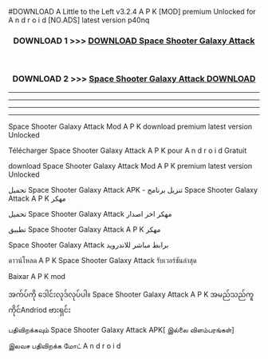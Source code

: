 #DOWNLOAD A Little to the Left v3.2.4 A P K [MOD] premium Unlocked for A n d r o i d [NO.ADS] latest version p40nq 



<div align="center">

<h3>DOWNLOAD 1 >>> <a href="https://downloadmod1.web.app/?judul=Space Shooter Galaxy Attack">DOWNLOAD Space Shooter Galaxy Attack</a></h3><br>

<h3>DOWNLOAD 2 >>> <a href="https://downloadmod1.web.app/?judul=Space Shooter Galaxy Attack">Space Shooter Galaxy Attack DOWNLOAD </a></h3>

</div>


----------------------------------------------------------

----------------------------------------------------------

----------------------------------------------------------

----------------------------------------------------------


Space Shooter Galaxy Attack Mod A P K download premium latest version Unlocked

Télécharger Space Shooter Galaxy Attack A P K pour A n d r o i d Gratuit

download Space Shooter Galaxy Attack Mod A P K premium latest version Unlocked

تحميل Space Shooter Galaxy Attack APK - تنزيل برنامج Space Shooter Galaxy Attack A P K مهكر

تحميل Space Shooter Galaxy Attack مهكر اخر اصدار

تطبيق Space Shooter Galaxy Attack A P K مهكر

Space Shooter Galaxy Attack برابط مباشر للاندرويد

ดาวน์โหลด A P K Space Shooter Galaxy Attack รับเวอร์ชันล่าสุด

Baixar A P K mod

အက်ပ်ကို ဒေါင်းလုဒ်လုပ်ပါ။ Space Shooter Galaxy Attack A P K အမည်သည်ကူကိုင်Andriod ဗားရှင်း

பதிவிறக்கவும் Space Shooter Galaxy Attack APK[ இல்லை விளம்பரங்கள்] 
 
இலவச பதிவிறக்க மோட் A n d r o i d



